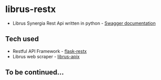 # librus-restx
- Librus Synergia Rest Api written in python - [Swagger documentation](https://rustysnek.github.io/restapi-specs/)
## Tech used
- Restful API Framework - [flask-restx](https://github.com/python-restx/flask-restx)
- Librus web scraper - [librus-apix](https://github.com/RustySnek/librus-apix/)
## To be continued...
